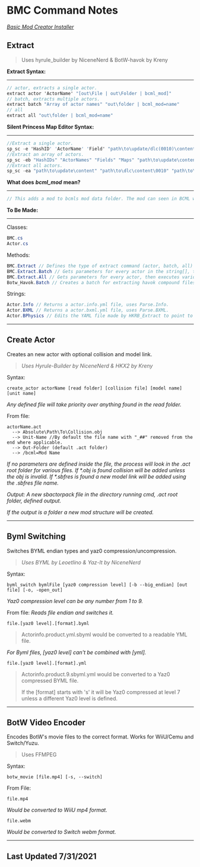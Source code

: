 # BMC Command Notes

_[Basic Mod Creator Installer](//download_link)_

Extract
-------

> Uses hyrule_builder by NiceneNerd & BotW-havok by Kreny

**Extract Syntax:**

---

```cs
// actor, extracts a single actor.
extract actor 'ActorName' "[out\File | out\Folder | bcml_mod]"
// batch, extracts multiple actors.
extract batch "Array of actor names" "out\folder | bcml_mod=name"
// all
extract all "out\folder | bcml_mod=name" 
```
**Silent Princess Map Editor Syntax:**

---

```cs
//Extract a single actor.
sp_sc -e 'HashID' 'ActorName' 'Field' "path\to\update/dlc(0010)\content" "path\to\out\File or Folder" "path\to\info" '[path\to\update\content]'
//Extract an array of actors.
sp_sc -eb "HashIDs" "ActorNames" "Fields" "Maps" "path\to\update\content" "path\to\dlc\content\0010" "path\to\out\Folder" "path\to\info"
//Extract all actors.
sp_sc -ea "path\to\update\content" "path\to\dlc\content\0010" "path\to\out\Folder" "path\to\ActorInfo.sbyml"
```

**What does** ***bcml_mod*** **mean?**

---

```cs
// This adds a mod to bcmls mod data folder. The mod can seen in BCML with a restart or remerge.
```

**To Be Made:**

---

Classes:
```cs
BMC.cs
Actor.cs
```

Methods:
```cs
BMC.Extract // Defines the type of extract command (actor, batch, all)
BMC.Extract.Batch // Gets parameters for every actor in the string[], then executes.
BMC.Extract.All // Gets parameters for every actor, then executes various things. Merged_Grudge actors are skipped.
Botw_Havok.Batch // Creates a batch for extracting havok compound files.
```

Strings:
```cs
Actor.Info // Returns a actor.info.yml file, uses Parse.Info.
Actor.BXML // Returns a actor.bxml.yml file, uses Parse.BXML.
Actor.BPhysics // Edits the YAML file made by HKRB_Extract to point to the HKRB.
```

---

Create Actor
------------

Creates an new actor with optional collision and model link.

> *Uses Hyrule-Builder by NiceneNerd & HKX2 by Kreny*

Syntax:
```
create_actor actorName [read folder] [collision file] [model name] [unit name]
```

_Any defined file will take priority over anything found in the read folder._

From file:
```
actorName.act
  --> Absolute\Path\To\Collision.obj
  --> Unit-Name //By default the file name with "_##" removed from the end where applicable.
  --> Out-Folder (default .act folder)
  --> /bcml=Mod Name
```
_If no parameters are defined inside the file, the process will look in the .act root folder for various files. 
If \*.obj is found collision will be added unless the obj is invalid.
If \*.sbfres is found a new model link will be added using the .sbfres file name._

_Output: A new sbactorpack file in the directory running cmd, .act root folder, defined output._

_If the output is a folder a new mod structure will be created._

---

Byml Switching
--------------

Switches BYML endian types and yaz0 compression/uncompression.

> _Uses BYML by Leoetlino & Yaz-It by NiceneNerd_

Syntax:
```
byml_switch bymlFile [yaz0 compression level] [-b --big_endian] [out file] [-o, -open_out]
```
_Yaz0 compression level can be any number from 1 to 9._

From file: _Reads file endian and switches it._
```
file.[yaz0 level].[format].byml
```

> Actorinfo.product.yml.sbyml would be converted to a readable YML file.

_For Byml files, \[yaz0 level\] can't be combined with \[yml\]._
```
file.[yaz0 level].[format].yml
```

> Actorinfo.product.9.sbyml.yml would be converted to a Yaz0 compressed BYML file. 
>
> If the \[format\] starts with 's' it will be Yaz0 compressed at level 7 unless a different Yaz0 level is defined.

---

BotW Video Encoder
------------------

Encodes BotW's movie files to the correct format. Works for WiiU/Cemu and Switch/Yuzu.

> Uses FFMPEG

Syntax:
```
botw_movie [file.mp4] [-s, --switch]
```
From File:
```
file.mp4
```
_Would be converted to WiiU mp4 format._
```
file.webm
```
_Would be converted to Switch webm format._

---

Last Updated 7/31/2021
----------------------
